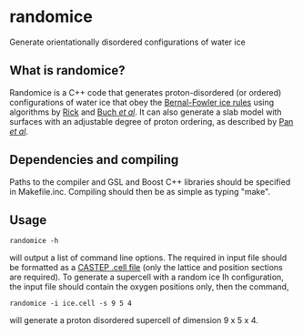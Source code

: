 # randomice
Generate orientationally disordered configurations of water ice

## What is randomice?
Randomice is a C++ code that generates proton-disordered (or ordered) configurations of water ice that obey the [Bernal-Fowler ice rules](http://https://en.wikipedia.org/wiki/Ice_rules) using algorithms by [Rick](https://aip.scitation.org/doi/full/10.1063/1.1853351) and [Buch *et al*](https://pubs.acs.org/doi/abs/10.1021/jp980866f). It can also generate a slab model with surfaces with an adjustable degree of proton ordering, as described by [Pan *et al*](https://journals.aps.org/prl/abstract/10.1103/PhysRevLett.101.155703).

## Dependencies and compiling
Paths to the compiler and GSL and Boost C++ libraries should be specified in Makefile.inc. Compiling should then be as simple as typing "make".

## Usage
    randomice -h
will output a list of command line options. The required in input file should be formatted as a [CASTEP .cell file](https://www.tcm.phy.cam.ac.uk/castep/documentation/WebHelp/content/modules/castep/keywords/k_main_structure.htm) (only the lattice and position sections are required). To generate a supercell with a random ice Ih configuration, the input file should contain the oxygen positions only, then the command,

    randomice -i ice.cell -s 9 5 4

will generate a proton disordered supercell of dimension 9 x 5 x 4.
